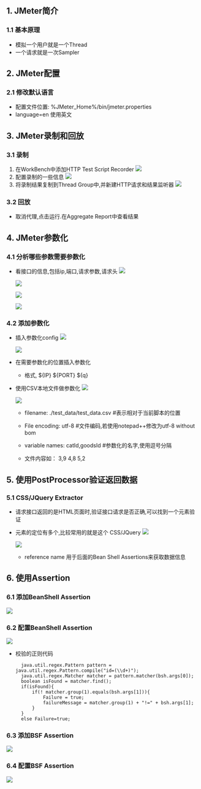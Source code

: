 ## 1. JMeter简介
### 1.1 基本原理
* 模拟一个用户就是一个Thread
* 一个请求就是一次Sampler

## 2. JMeter配置
### 2.1 修改默认语言
* 配置文件位置: %JMeter_Home%/bin/jmeter.properties
* language=en	使用英文

## 3. JMeter录制和回放
### 3.1 录制
1. 在WorkBench中添加HTTP Test Script Recorder
	![](http://i.imgur.com/JFHZPbf.png)
2. 配置录制的一些信息
	![](http://i.imgur.com/7WziWYH.png)
3. 将录制结果复制到Thread Group中,并新建HTTP请求和结果监听器
	![](http://i.imgur.com/NqbqIld.png)
### 3.2 回放
* 取消代理,点击运行.在Aggregate Report中查看结果

## 4. JMeter参数化
### 4.1 分析哪些参数需要参数化
* 看接口的信息,包括ip,端口,请求参数,请求头
	![](http://i.imgur.com/lAd5Zbx.png)
	
	![](http://i.imgur.com/45N7Tzw.png)

	![](http://i.imgur.com/XcqmYhK.png)

	![](http://i.imgur.com/VjUg9Kf.png)

### 4.2 添加参数化
* 插入参数化config
	![](http://i.imgur.com/uhz4Bfu.png)
	
	![](http://i.imgur.com/gdUMxdj.png)
* 在需要参数化的位置插入参数化
	* 格式, ${IP} ${PORT} ${q}
* 使用CSV本地文件做参数化
	![](http://i.imgur.com/KIvuiaE.png)

	![](http://i.imgur.com/g8bKhnH.png)
	* filename: ./test_data/test_data.csv  #表示相对于当前脚本的位置
	* File encoding: utf-8				   #文件编码,若使用notepad++修改为utf-8 without bom
	* variable names: catId,goodsId		   #参数化的名字,使用逗号分隔

	* 文件内容如： 3,9	4,8	5,2

## 5. 使用PostProcessor验证返回数据
### 5.1 CSS/JQuery Extractor
* 请求接口返回的是HTML页面时,验证接口请求是否正确,可以找到一个元素验证
* 元素的定位有多个,比较常用的就是这个 CSS/JQuery
	![](http://i.imgur.com/rqs7FcC.png)

	![](http://i.imgur.com/1knbFvR.png)
	* reference name 用于后面的Bean Shell Assertions来获取数据信息

## 6. 使用Assertion
### 6.1 添加BeanShell Assertion
![](http://i.imgur.com/iHSqKbC.png)

### 6.2 配置BeanShell Assertion
![](http://i.imgur.com/gq7mIvC.png)

* 校验的正则代码

		java.util.regex.Pattern pattern = java.util.regex.Pattern.compile("id=(\\d+)");
		java.util.regex.Matcher matcher = pattern.matcher(bsh.args[0]);
		boolean isFound = matcher.find();
		if(isFound){
			if(! matcher.group(1).equals(bsh.args[1])){
				Failure = true;
				failureMessage = matcher.group(1) + "!=" + bsh.args[1];
			}
		}
		else Failure=true;
### 6.3 添加BSF Assertion
![](http://i.imgur.com/s0Sn5ZY.png)

### 6.4 配置BSF Assertion
![](http://i.imgur.com/nSYWE4s.png)